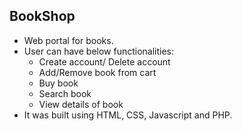 ## BookShop

* Web portal for books. 
* User can have below functionalities:
  * Create account/ Delete account
  * Add/Remove book from cart
  * Buy book
  * Search book
  * View details of book
* It was built using HTML, CSS, Javascript and PHP.
